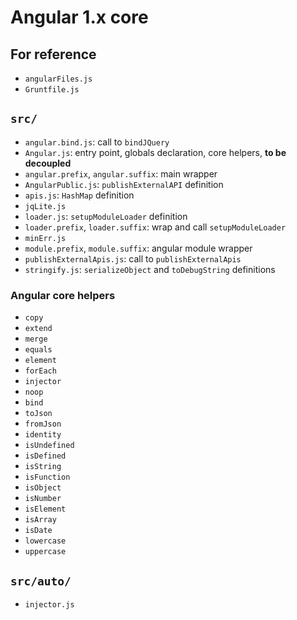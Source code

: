 Angular 1.x core
================

For reference
-------------

  * `angularFiles.js`
  * `Gruntfile.js`

`src/`
------

  * `angular.bind.js`: call to `bindJQuery`
  * `Angular.js`: entry point, globals declaration, core helpers, **to be decoupled**
  * `angular.prefix`, `angular.suffix`: main wrapper
  * `AngularPublic.js`: `publishExternalAPI` definition
  * `apis.js`: `HashMap` definition
  * `jqLite.js`
  * `loader.js`: `setupModuleLoader` definition
  * `loader.prefix`, `loader.suffix`: wrap and call `setupModuleLoader`
  * `minErr.js`
  * `module.prefix`, `module.suffix`: angular module wrapper
  * `publishExternalApis.js`: call to `publishExternalApis`
  * `stringify.js`: `serializeObject` and `toDebugString` definitions

### Angular core helpers

  * `copy`
  * `extend`
  * `merge`
  * `equals`
  * `element`
  * `forEach`
  * `injector`
  * `noop`
  * `bind`
  * `toJson`
  * `fromJson`
  * `identity`
  * `isUndefined`
  * `isDefined`
  * `isString`
  * `isFunction`
  * `isObject`
  * `isNumber`
  * `isElement`
  * `isArray`
  * `isDate`
  * `lowercase`
  * `uppercase`

`src/auto/`
-----------

  * `injector.js`
